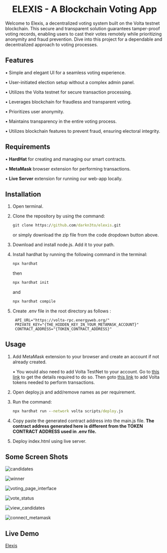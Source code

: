 <h1 align="center">ELEXIS - A Blockchain Voting App</h1>

Welcome to Elexis, a decentralized voting system built on the Volta testnet blockchain. This secure and transparent solution guarantees tamper-proof voting records, enabling users to cast their votes remotely while prioritizing anonymity and fraud prevention. Dive into this project for a dependable and decentralized approach to voting processes.

## Features

• Simple and elegant UI for a seamless voting experience.

• User-initiated election setup without a complex admin panel.

• Utilizes the Volta testnet for secure transaction processing.

• Leverages blockchain for fraudless and transparent voting.

• Prioritizes user anonymity.

• Maintains transparency in the entire voting process.

• Utilizes blockchain features to prevent fraud, ensuring electoral integrity.

## Requirements
• <b>HardHat</b> for creating and managing our smart contracts.

• <b>MetaMask</b> browser extension for performing transactions.

• <b>Live Server</b> extension for running our web-app locally.

## Installation
1. Open terminal.

2. Clone the repository by using the command:
   ```cmd
   git clone https://github.com/darkn3to/elexis.git
   ```
   or simply download the zip file from the code dropdown button above.

3. Download and install node.js. Add it to your path.

4. Install hardhat by running the following command in the terminal: 
   ```cmd 
   npx hardhat
   ```
   then
   ```cmd
   npx hardhat init
   ``` 
   and 
   ```cmd
   npx hardhat compile
   ```

5. Create .env file in the root directory as follows :
   ```.env
    API_URL="https://volta-rpc.energyweb.org/"
    PRIVATE_KEY="{THE_HIDDEN_KEY_IN_YOUR_METAMASK_ACCOUNT}" 
    CONTRACT_ADDRESS="{TOKEN_CONTRACT_ADDRESS}" 
    ```

## Usage

1. Add MetaMask extension to your browser and create an account if not already created.
 
   • You would also need to add Volta TestNet to your account. Go to [this link](https://thirdweb.com/energy-web-volta-testnet) to get the details required to do so. Then goto [this link](https://voltafaucet.energyweb.org/) to add Volta tokens needed to perform transactions.

2. Open deploy.js and add/remove names as per requirement.

3. Run the command:
    ```cmd
    npx hardhat run --network volta scripts/deploy.js
    ```
4. Copy paste the generated contract address into the main.js file. <b>The contract address generated here is different from the TOKEN CONTRACT ADDRESS used in .env file.</b>

5. Deploy index.html using live server.

## Some Screen Shots

![candidates](https://github.com/darkn3to/elexis/assets/62509177/11af3759-521d-4016-8ae8-796550518bdf)

![winner](https://github.com/darkn3to/elexis/assets/62509177/6398e6b0-5ddc-4e55-ac66-df62ab208c4f)

![voting_page_interface](https://github.com/darkn3to/elexis/assets/62509177/2de08c17-60d5-477e-a24c-36cec9270ff3)

![vote_status](https://github.com/darkn3to/elexis/assets/62509177/a5f16516-8247-4745-b937-c695fa7db018)

![view_candidates](https://github.com/darkn3to/elexis/assets/62509177/944cd372-679d-4556-85c6-11794dcdf86b)

![connect_metamask](https://github.com/darkn3to/elexis/assets/62509177/79dd0dc9-3c1b-4f62-8a2c-400df58c5fb8)

## Live Demo
   [Elexis](https://elexis.netlify.app)
